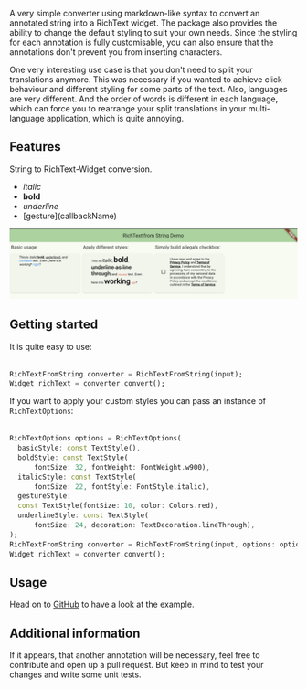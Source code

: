 A very simple converter using markdown-like syntax to convert an annotated string into a RichText
widget. The package also provides the ability to change the default styling to suit your own
needs. Since the styling for each annotation is fully customisable, you can also ensure that the
annotations don't prevent you from inserting characters.

One very interesting use case is that you don't need to split your translations anymore. This was
necessary if you wanted to achieve click behaviour and different styling for some parts of
the text. Also, languages are very different. And the order of words is different in each language,
which can force you to rearrange your split translations in your multi-language application, which
is quite annoying.

## Features

String to RichText-Widget conversion.

- *italic*
- **bold**
- _underline_
- \[gesture\]\(callbackName\)

![Shows a preview of the functionality that is available.](../docs/preview.png "Package Preview Image")

## Getting started

It is quite easy to use:

```dart

RichTextFromString converter = RichTextFromString(input);
Widget richText = converter.convert();
```

If you want to apply your custom styles you can pass an instance of `RichTextOptions`:

```dart

RichTextOptions options = RichTextOptions(
  basicStyle: const TextStyle(),
  boldStyle: const TextStyle(
      fontSize: 32, fontWeight: FontWeight.w900),
  italicStyle: const TextStyle(
      fontSize: 22, fontStyle: FontStyle.italic),
  gestureStyle:
  const TextStyle(fontSize: 10, color: Colors.red),
  underlineStyle: const TextStyle(
      fontSize: 24, decoration: TextDecoration.lineThrough),
);
RichTextFromString converter = RichTextFromString(input, options: options, callbacks: callbacks);
Widget richText = converter.convert();
```

## Usage

Head on
to [GitHub](https://github.com/devgpcodelabs/richtext_from_string/blob/main/richtext_from_string/example/richtext_from_string_example/lib/main.dart)
to have a look at the example.

## Additional information

If it appears, that another annotation will be necessary, feel free to contribute and open up
a pull request. But keep in mind to test your changes and write some unit tests.